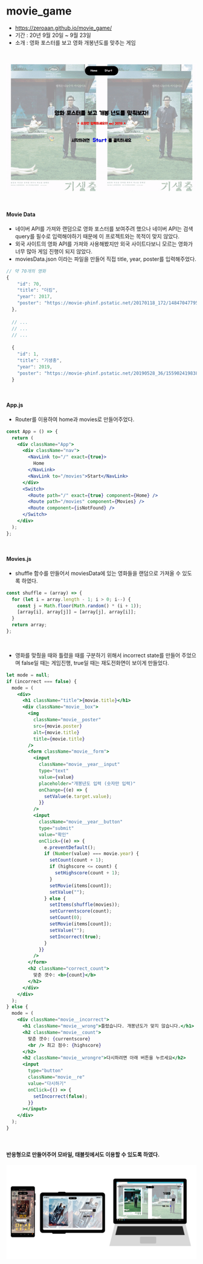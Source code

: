 # movie_game

- https://zeroaan.github.io/movie_game/
- 기간 : 20년 9월 20일 ~ 9월 23일
- 소개 : 영화 포스터를 보고 영화 개봉년도를 맞추는 게임

<br>

![screen](./img/screen.gif)

<br>

#### Movie Data

- 네이버 API를 가져와 랜덤으로 영화 포스터를 보여주려 했으나 네이버 API는 검색 query를 필수로 입력해야하기 때문에 이 프로젝트와는 목적이 맞지 않았다.
- 외국 사이트의 영화 API를 가져와 사용해봤지만 외국 사이트다보니 모르는 영화가 너무 많아 게임 진행이 되지 않았다.
- moviesData.json 이라는 파일을 만들어 직접 title, year, poster를 입력해주었다.

```javascript
// 약 70개의 영화
{
    "id": 70,
    "title": "더킹",
    "year": 2017,
    "poster": "https://movie-phinf.pstatic.net/20170118_172/1484704779507T3ahF_JPEG/movie_image.jpg"
  },

  // ...
  // ...
  // ...

  {
    "id": 1,
    "title": "기생충",
    "year": 2019,
    "poster": "https://movie-phinf.pstatic.net/20190528_36/1559024198386YVTEw_JPEG/movie_image.jpg"
  }
```

<br>

#### App.js

- Router를 이용하여 home과 movies로 만들어주었다.

```jsx
const App = () => {
  return (
    <div className="App">
      <div className="nav">
        <NavLink to="/" exact={true}>
          Home
        </NavLink>
        <NavLink to="/movies">Start</NavLink>
      </div>
      <Switch>
        <Route path="/" exact={true} component={Home} />
        <Route path="/movies" component={Movies} />
        <Route component={isNotFound} />
      </Switch>
    </div>
  );
};
```

<br>

#### Movies.js

- shuffle 함수를 만들어서 moviesData에 있는 영화들을 랜덤으로 가져올 수 있도록 하였다.

```javascript
const shuffle = (array) => {
  for (let i = array.length - 1; i > 0; i--) {
    const j = Math.floor(Math.random() * (i + 1));
    [array[i], array[j]] = [array[j], array[i]];
  }
  return array;
};
```

<br>

- 영화를 맞췄을 때와 틀렸을 때를 구분하기 위해서 incorrect state를 만들어 주었으며 false일 때는 게임진행, true일 때는 재도전화면이 보이게 만들었다.

```jsx
let mode = null;
if (incorrect === false) {
  mode = (
    <div>
      <h1 className="title">{movie.title}</h1>
      <div className="movie__box">
        <img
          className="movie__poster"
          src={movie.poster}
          alt={movie.title}
          title={movie.title}
        />
        <form className="movie__form">
          <input
            className="movie__year__input"
            type="text"
            value={value}
            placeholder="개봉년도 입력 (숫자만 입력)"
            onChange={(e) => {
              setValue(e.target.value);
            }}
          />
          <input
            className="movie__year__button"
            type="submit"
            value="확인"
            onClick={(e) => {
              e.preventDefault();
              if (Number(value) === movie.year) {
                setCount(count + 1);
                if (highscore <= count) {
                  setHighscore(count + 1);
                }
                setMovie(items[count]);
                setValue("");
              } else {
                setItems(shuffle(movies));
                setCurrentscore(count);
                setCount(0);
                setMovie(items[count]);
                setValue("");
                setIncorrect(true);
              }
            }}
          />
        </form>
        <h2 className="correct_count">
          맞춘 갯수: <b>{count}</b>
        </h2>
      </div>
    </div>
  );
} else {
  mode = (
    <div className="movie__incorrect">
      <h1 className="movie__wrong">틀렸습니다. 개봉년도가 맞지 않습니다.</h1>
      <h2 className="movie__count">
        맞춘 갯수: {currentscore}
        <br /> 최고 점수: {highscore}
      </h2>
      <h2 className="movie__wrongre">다시하려면 아래 버튼을 누르세요</h2>
      <input
        type="button"
        className="movie__re"
        value="다시하기"
        onClick={() => {
          setIncorrect(false);
        }}
      ></input>
    </div>
  );
}
```

<br>

#### 반응형으로 만들어주어 모바일, 태블릿에서도 이용할 수 있도록 하였다.

![responsive](./img/responsive.png)
